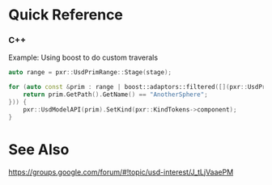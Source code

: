 # Quick Reference
### C++
Example: Using boost to do custom traverals
```cpp
auto range = pxr::UsdPrimRange::Stage(stage);

for (auto const &prim : range | boost::adaptors::filtered([](pxr::UsdPrim const &prim) {
    return prim.GetPath().GetName() == "AnotherSphere";
})) {
    pxr::UsdModelAPI(prim).SetKind(pxr::KindTokens->component);
}
```

# See Also
https://groups.google.com/forum/#!topic/usd-interest/J_tLjVaaePM

